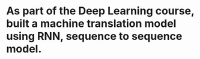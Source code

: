 # As part of the Deep Learning course, built a machine translation model using  RNN, sequence to sequence model. 
